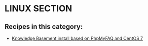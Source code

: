 # LINUX SECTION


## Recipes in this category:

- [Knowledge Basement install based on PhpMyFAQ and CentOS 7](git@github.com:linuxshark/KB-PhpMyFAQ-install.git)
